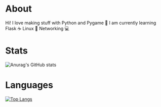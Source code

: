 About
==============
Hi! I love making stuff with Python and Pygame 🐍 I am currently learning Flask ☕ Linux 🐧 Networking 💻

Stats
==============
![Anurag's GitHub stats](https://github-readme-stats.vercel.app/api?username=ScriptLineStudios&show_icons=true&theme=dracula)

Languages
==============
[![Top Langs](https://github-readme-stats.vercel.app/api/top-langs/?username=ScriptLineStudios&show_icons=true&theme=dracula)](https://github.com/anuraghazra/github-readme-stats)
